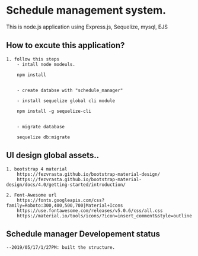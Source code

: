 # Schedule management system.
This is node.js application using Express.js, Sequelize, mysql, EJS

## How to excute this application?
    1. follow this steps
        - intall node modeuls.
        
        npm install
        

        - create databse with "schedule_manager"

        - install sequelize global cli module
        
        npm install -g sequelize-cli
        

        - migrate database
        
        sequelize db:migrate
        

## UI design global assets..
    1. bootstrap 4 material
        https://fezvrasta.github.io/bootstrap-material-design/
        https://fezvrasta.github.io/bootstrap-material-design/docs/4.0/getting-started/introduction/

    2. Font-Awesome url
        https://fonts.googleapis.com/css?family=Roboto:300,400,500,700|Material+Icons
        https://use.fontawesome.com/releases/v5.0.6/css/all.css
        https://material.io/tools/icons/?icon=insert_comment&style=outline

## Schedule manager Developement status
    --2019/05/17/1/27PM: built the structure.
